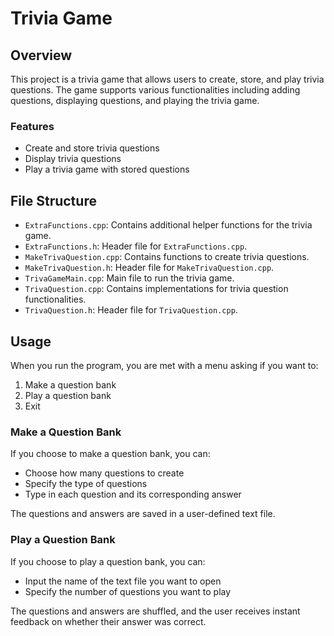 # Trivia Game

## Overview

This project is a trivia game that allows users to create, store, and play trivia questions. The game supports various functionalities including adding questions, displaying questions, and playing the trivia game.

### Features

- Create and store trivia questions
- Display trivia questions
- Play a trivia game with stored questions

## File Structure

- `ExtraFunctions.cpp`: Contains additional helper functions for the trivia game.
- `ExtraFunctions.h`: Header file for `ExtraFunctions.cpp`.
- `MakeTrivaQuestion.cpp`: Contains functions to create trivia questions.
- `MakeTrivaQuestion.h`: Header file for `MakeTrivaQuestion.cpp`.
- `TrivaGameMain.cpp`: Main file to run the trivia game.
- `TrivaQuestion.cpp`: Contains implementations for trivia question functionalities.
- `TrivaQuestion.h`: Header file for `TrivaQuestion.cpp`.

## Usage

When you run the program, you are met with a menu asking if you want to:
1. Make a question bank
2. Play a question bank
3. Exit

### Make a Question Bank

If you choose to make a question bank, you can:
- Choose how many questions to create
- Specify the type of questions
- Type in each question and its corresponding answer

The questions and answers are saved in a user-defined text file.

### Play a Question Bank

If you choose to play a question bank, you can:
- Input the name of the text file you want to open
- Specify the number of questions you want to play

The questions and answers are shuffled, and the user receives instant feedback on whether their answer was correct.
